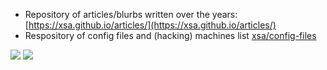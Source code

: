 - Repository of articles/blurbs written over the years: [https://xsa.github.io/articles/](https://xsa.github.io/articles/)
- Respository of config files and (hacking) machines list [xsa/config-files](https://github.com/xsa/config-files)

![](https://github-readme-stats.vercel.app/api?username=xsa&include_all_commits=true&show_icons=true&count_private=true&theme=merko)
![](https://github-readme-stats.vercel.app/api/top-langs/?username=xsa&hide=html&layout=compact&theme=merko)
